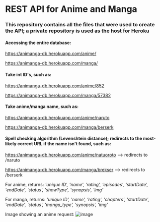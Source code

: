 # REST API for Anime and Manga

### This repository contains all the files that were used to create the API; a private repository is used as the host for Heroku

#### Accessing the entire database:
https://animanga-db.herokuapp.com/anime/

https://animanga-db.herokuapp.com/manga/

#### Take int ID's, such as:
https://animanga-db.herokuapp.com/anime/852

https://animanga-db.herokuapp.com/manga/57382

#### Take anime/manga name, such as:
https://animanga-db.herokuapp.com/anime/naruto

https://animanga-db.herokuapp.com/manga/berserk

#### Spell checking algorithm (**Levenshtein distance**); redirects to the most-likely correct URL if the name isn't found, such as:
https://animanga-db.herokuapp.com/anime/natuoroto --> redirects to /naruto

https://animanga-db.herokuapp.com/manga/brekser --> redirects to /berserk

For anime, returns:
_'unique ID', 'name', 'rating', 'episodes', 'startDate', 'endDate', 'status', 'showType', 'synopsis', 'img'_

For manga, returns:
_'unique ID', 'name', 'rating', 'chapters', 'startDate', 'endDate', 'status', 'manga_type', 'synopsis', 'img'_

Image showing an anime request:
![image](https://user-images.githubusercontent.com/68672661/170551817-d550549e-7e36-4b6a-a6e9-1f0e6a316ee1.png)
